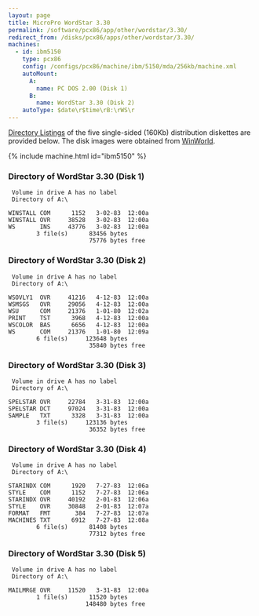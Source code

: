 ```yaml
---
layout: page
title: MicroPro WordStar 3.30
permalink: /software/pcx86/app/other/wordstar/3.30/
redirect_from: /disks/pcx86/apps/other/wordstar/3.30/
machines:
  - id: ibm5150
    type: pcx86
    config: /configs/pcx86/machine/ibm/5150/mda/256kb/machine.xml
    autoMount:
      A:
        name: PC DOS 2.00 (Disk 1)
      B:
        name: WordStar 3.30 (Disk 2)
    autoType: $date\r$time\rB:\rWS\r
---
```


[Directory Listings](#directory-of-wordstar-330-disk-1) of the five single-sided (160Kb) distribution diskettes
are provided below.  The disk images were obtained from [WinWorld](https://winworldpc.com/product/wordstar/330-z-100).

{% include machine.html id="ibm5150" %}

### Directory of WordStar 3.30 (Disk 1)

     Volume in drive A has no label
     Directory of A:\

    WINSTALL COM      1152   3-02-83  12:00a
    WINSTALL OVR     38528   3-02-83  12:00a
    WS       INS     43776   3-02-83  12:00a
            3 file(s)      83456 bytes
                           75776 bytes free

### Directory of WordStar 3.30 (Disk 2)

     Volume in drive A has no label
     Directory of A:\

    WSOVLY1  OVR     41216   4-12-83  12:00a
    WSMSGS   OVR     29056   4-12-83  12:00a
    WSU      COM     21376   1-01-80  12:02a
    PRINT    TST      3968   4-12-83  12:00a
    WSCOLOR  BAS      6656   4-12-83  12:00a
    WS       COM     21376   1-01-80  12:09a
            6 file(s)     123648 bytes
                           35840 bytes free

### Directory of WordStar 3.30 (Disk 3)

     Volume in drive A has no label
     Directory of A:\

    SPELSTAR OVR     22784   3-31-83  12:00a
    SPELSTAR DCT     97024   3-31-83  12:00a
    SAMPLE   TXT      3328   3-31-83  12:00a
            3 file(s)     123136 bytes
                           36352 bytes free

### Directory of WordStar 3.30 (Disk 4)

     Volume in drive A has no label
     Directory of A:\

    STARINDX COM      1920   7-27-83  12:06a
    STYLE    COM      1152   7-27-83  12:06a
    STARINDX OVR     40192   2-01-83  12:06a
    STYLE    OVR     30848   2-01-83  12:07a
    FORMAT   FMT       384   7-27-83  12:07a
    MACHINES TXT      6912   7-27-83  12:08a
            6 file(s)      81408 bytes
                           77312 bytes free

### Directory of WordStar 3.30 (Disk 5)

     Volume in drive A has no label
     Directory of A:\

    MAILMRGE OVR     11520   3-31-83  12:00a
            1 file(s)      11520 bytes
                          148480 bytes free

